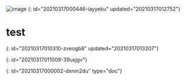 ![image](https://b3logfile.com/siyuan/assets/pic27.png)
{: id="20210317000446-iayyeku" updated="20210317012752"}

# test
{: id="20210317010310-zveogb8" updated="20210317013207"}

{: id="20210317011009-39usjgv"}


{: id="20210317000002-dxnm2du" type="doc"}
